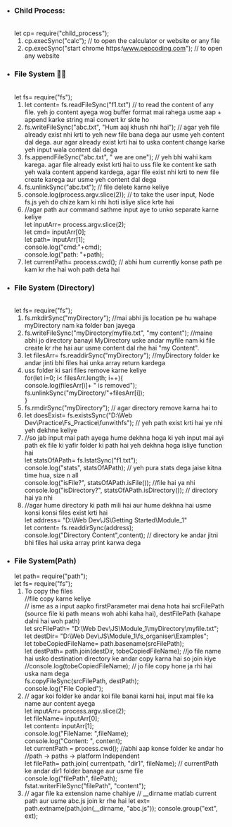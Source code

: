 * <h3> Child Process: </h3>
   <br>let cp= require("child_process");
   
   1. cp.execSync("calc");  // to open the calculator or website or any file
   2. cp.execSync("start chrome https:\\www.pepcoding.com"); // to open any website

* <h3>File System 🤸‍♂️</h3>
   <br>let fs= require("fs");
   
   1. let content= fs.readFileSync("f1.txt") // to read the content of any file. yeh jo content ayega wog buffer format mai rahega usme aap + append karke string mai convert kr skte ho
   2. fs.writeFileSync("abc.txt", "Hum aaj khush nhi hai"); // agar yeh file already exist nhi krti to yeh new file bana dega aur usme yeh content dal dega. aur agar already exist       krti hai to uska content change karke yeh input wala content dal dega
   3. fs.appendFileSync("abc.txt", " we are one"); // yeh bhi wahi kam karega. agar file already exist krti hai to uss file ke content ke sath yeh wala content append kardega,          agar file exist nhi krti to new file create karega aur usme yeh content dal dega
   4. fs.unlinkSync("abc.txt"); // file delete karne keliye
   5. console.log(process.argv.slice(2)); // to take the user input, Node fs.js yeh do chize kam ki nhi hoti isliye slice krte hai
   6. //agar path aur command sathme input aye to unko separate karne keliye
         <br> let inputArr= process.argv.slice(2);
         <br> let cmd= inputArr[0];
         <br> let path= inputArr[1];
         <br> console.log("cmd:"+cmd);
         <br> console.log("path: "+path);
   7. let currentPath= process.cwd(); // abhi hum currently konse path pe kam kr rhe hai woh path deta hai 

* <h3>File System (Directory) </h3>
   <br>let fs= require("fs");
    
   1. fs.mkdirSync("myDirectory"); //mai abhi jis location pe hu wahape myDirectory nam ka folder ban jayega
   2. fs.writeFileSync("myDirectory/myfile.txt", "my content"); //maine abhi jo directory banayi MyDirectory uske andar myfile nam ki file create kr rhe hai aur usme content dal rhe hai "my Content".
   3. let filesArr= fs.readdirSync("myDirectory"); //myDirectory folder ke andar jinti bhi files hai unka array return kardega
   4. uss folder ki sari files remove karne keliye
    <br> for(let i=0; i< filesArr.length; i++){
   <br> console.log(filesArr[i]+ " is removed");
    <br> fs.unlinkSync("myDirectory/"+filesArr[i]);
<br>} 
   5. fs.rmdirSync("myDirectory"); // agar directory remove karna hai to
   6. let doesExist= fs.existsSync("D:\\Web Dev\\Practice\\Fs_Practice\\funwithfs"); // yeh path exist krti hai ye nhi yeh dekhne keliye
   7. //so jab input mai path ayega hume dekhna hoga ki yeh input mai ayi path ek file ki yafir folder ki path hai yeh dekhna hoga isliye function hai
    <br>let statsOfAPath= fs.lstatSync("f1.txt");
    <br>console.log("stats", statsOfAPath); // yeh pura stats dega jaise kitna time hua, size n all
    <br>console.log("isFile?", statsOfAPath.isFile()); //file hai ya nhi 
    <br>console.log("isDirectory?", statsOfAPath.isDirectory()); // directory hai ya nhi
   8. //agar hume directory ki path mili hai aur hume dekhna hai usme konsi konsi files exist krti hai
     <br>let address= "D:\\Web Dev\\JS\\Getting Started\\Module_1"
     <br>let content= fs.readdirSync(address);
     <br>console.log("Directory Content",content); // directory ke andar jitni bhi files hai uska array print karwa dega

* <h3>File System(Path)</h3>
   let path= require("path");
    <br>let fs= require("fs");
     
  1. To copy the files
     <br> //file copy karne keliye
     <br> // isme as a input aapko firstParameter mai dena hota hai srcFilePath (source file ki path means woh abhi kaha hai), destFilePath (kahape dalni hai woh path)
     <br>let srcFilePath= "D:\\Web Dev\\JS\\Module_1\\myDirectory\\myfile.txt";
     <br>let destDir= "D:\\Web Dev\\JS\\Module_1\\fs_organiser\\Examples";
     <br>let tobeCopiedFileName= path.basename(srcFilePath);
     <br>let destPath= path.join(destDir, tobeCopiedFileName); //jo file name hai usko destination directory ke andar copy karna hai so join kiye
     <br>//console.log(tobeCopiedFileName); // jo file copy hone ja rhi hai uska nam dega
     <br>fs.copyFileSync(srcFilePath, destPath);
     <br>console.log("File Copied");
   2. // agar koi folder ke andar koi file banai karni hai, input mai file ka name aur content ayega
    <br> let inputArr= process.argv.slice(2);
    <br> let fileName= inputArr[0];
    <br> let content= inputArr[1];
    <br> console.log("FileName: ",fileName);
    <br> console.log("Content: ", content);
    <br> let currentPath = process.cwd(); //abhi aap konse folder ke andar ho 
    <br> //path -> paths -> platform Independent
    <br> let filePath= path.join( currentpath, "dir1", fileName); // currentPath ke andar dir1 folder banage aur usme file
    <br> console.log("filePath", filePath);
    <br> fstat.writerFileSync("filePath", "content");
   3. // agar file ka extension name chahiye
     // __dirname matlab current path aur usme abc.js join kr rhe hai
let ext= path.extname(path.join(__dirname, "abc.js"));
console.group("ext", ext);


      
